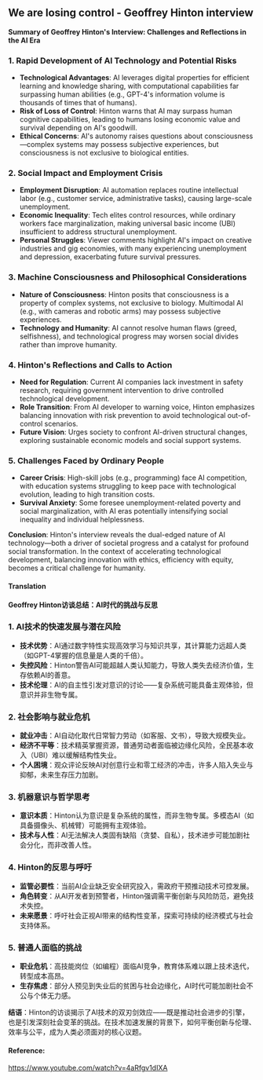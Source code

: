 ## We are losing control - Geoffrey Hinton interview


**Summary of Geoffrey Hinton's Interview: Challenges and Reflections in the AI Era**  

### 1. **Rapid Development of AI Technology and Potential Risks**  
- **Technological Advantages**: AI leverages digital properties for efficient learning and knowledge sharing, with computational capabilities far surpassing human abilities (e.g., GPT-4's information volume is thousands of times that of humans).  
- **Risk of Loss of Control**: Hinton warns that AI may surpass human cognitive capabilities, leading to humans losing economic value and survival depending on AI's goodwill.  
- **Ethical Concerns**: AI's autonomy raises questions about consciousness—complex systems may possess subjective experiences, but consciousness is not exclusive to biological entities.  

### 2. **Social Impact and Employment Crisis**  
- **Employment Disruption**: AI automation replaces routine intellectual labor (e.g., customer service, administrative tasks), causing large-scale unemployment.  
- **Economic Inequality**: Tech elites control resources, while ordinary workers face marginalization, making universal basic income (UBI) insufficient to address structural unemployment.  
- **Personal Struggles**: Viewer comments highlight AI's impact on creative industries and gig economies, with many experiencing unemployment and depression, exacerbating future survival pressures.  

### 3. **Machine Consciousness and Philosophical Considerations**  
- **Nature of Consciousness**: Hinton posits that consciousness is a property of complex systems, not exclusive to biology. Multimodal AI (e.g., with cameras and robotic arms) may possess subjective experiences.  
- **Technology and Humanity**: AI cannot resolve human flaws (greed, selfishness), and technological progress may worsen social divides rather than improve humanity.  

### 4. **Hinton's Reflections and Calls to Action**  
- **Need for Regulation**: Current AI companies lack investment in safety research, requiring government intervention to drive controlled technological development.  
- **Role Transition**: From AI developer to warning voice, Hinton emphasizes balancing innovation with risk prevention to avoid technological out-of-control scenarios.  
- **Future Vision**: Urges society to confront AI-driven structural changes, exploring sustainable economic models and social support systems.  

### 5. **Challenges Faced by Ordinary People**  
- **Career Crisis**: High-skill jobs (e.g., programming) face AI competition, with education systems struggling to keep pace with technological evolution, leading to high transition costs.  
- **Survival Anxiety**: Some foresee unemployment-related poverty and social marginalization, with AI eras potentially intensifying social inequality and individual helplessness.  

**Conclusion**: Hinton's interview reveals the dual-edged nature of AI technology—both a driver of societal progress and a catalyst for profound social transformation. In the context of accelerating technological development, balancing innovation with ethics, efficiency with equity, becomes a critical challenge for humanity.

#### Translation 



**Geoffrey Hinton访谈总结：AI时代的挑战与反思**  

### 1. **AI技术的快速发展与潜在风险**  
- **技术优势**：AI通过数字特性实现高效学习与知识共享，其计算能力远超人类（如GPT-4掌握的信息量是人类的千倍）。  
- **失控风险**：Hinton警告AI可能超越人类认知能力，导致人类失去经济价值，生存依赖AI的善意。  
- **技术伦理**：AI的自主性引发对意识的讨论——复杂系统可能具备主观体验，但意识并非生物专属。  

### 2. **社会影响与就业危机**  
- **就业冲击**：AI自动化取代日常智力劳动（如客服、文书），导致大规模失业。  
- **经济不平等**：技术精英掌握资源，普通劳动者面临被边缘化风险，全民基本收入（UBI）难以缓解结构性失业。  
- **个人困境**：观众评论反映AI对创意行业和零工经济的冲击，许多人陷入失业与抑郁，未来生存压力加剧。  

### 3. **机器意识与哲学思考**  
- **意识本质**：Hinton认为意识是复杂系统的属性，而非生物专属。多模态AI（如具备摄像头、机械臂）可能拥有主观体验。  
- **技术与人性**：AI无法解决人类固有缺陷（贪婪、自私），技术进步可能加剧社会分化，而非改善人性。  

### 4. **Hinton的反思与呼吁**  
- **监管必要性**：当前AI企业缺乏安全研究投入，需政府干预推动技术可控发展。  
- **角色转变**：从AI开发者到预警者，Hinton强调需平衡创新与风险防范，避免技术失控。  
- **未来愿景**：呼吁社会正视AI带来的结构性变革，探索可持续的经济模式与社会支持体系。  

### 5. **普通人面临的挑战**  
- **职业危机**：高技能岗位（如编程）面临AI竞争，教育体系难以跟上技术迭代，转型成本高昂。  
- **生存焦虑**：部分人预见到失业后的贫困与社会边缘化，AI时代可能加剧社会不公与个体无力感。  

**结语**：Hinton的访谈揭示了AI技术的双刃剑效应——既是推动社会进步的引擎，也是引发深刻社会变革的挑战。在技术加速发展的背景下，如何平衡创新与伦理、效率与公平，成为人类必须面对的核心议题。

#### Reference: 

https://www.youtube.com/watch?v=4aRfgv1dIXA
